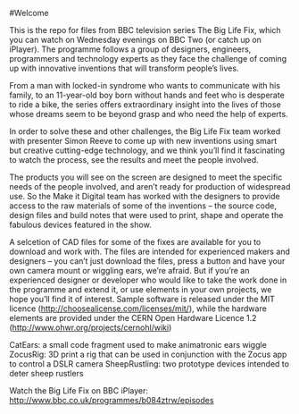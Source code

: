 #Welcome

This is the repo for files from BBC television series The Big Life Fix, which you can watch on Wednesday evenings on BBC Two (or catch up on iPlayer). The programme follows a group of designers, engineers, programmers and technology experts as they face the challenge of coming up with innovative inventions that will transform people’s lives.

From a man with locked-in syndrome who wants to communicate with his family, to an 11-year-old boy born without hands and feet who is desperate to ride a bike, the series offers extraordinary insight into the lives of those whose dreams seem to be beyond grasp and who need the help of experts.

In order to solve these and other challenges, the Big Life Fix team worked with presenter Simon Reeve to come up with new inventions using smart but creative cutting-edge technology, and we think you’ll find it fascinating to watch the process, see the results and meet the people involved.

The products you will see on the screen are designed to meet the specific needs of the people involved, and aren’t ready for production of widespread use. So the Make it Digital team has worked with the designers  to provide access to the raw materials of some of the inventions – the source code, design files and build notes that were used to print, shape and operate the fabulous devices featured in the show.

A selcetion of CAD files for some of the fixes are available for you to download and work with. The files are intended for experienced makers and designers – you can’t just download the files, press a button and have your own camera mount or wiggling ears, we’re afraid. But if you’re an experienced designer or developer who would like to take the work done in the programme and extend it, or use elements in your own projects, we hope you’ll find it of interest.  Sample software is released under the MIT licence (http://choosealicense.com/licenses/mit/), while the hardware elements are provided under the CERN Open Hardware Licence 1.2 (http://www.ohwr.org/projects/cernohl/wiki)

CatEars: a small code fragment used to make animatronic ears wiggle
ZocusRig: 3D print a rig that can be used in conjunction with the Zocus app to control a DSLR camera
SheepRustling: two prototype devices intended to deter sheep rustlers

Watch the Big Life Fix on BBC iPlayer: http://www.bbc.co.uk/programmes/b084ztrw/episodes

